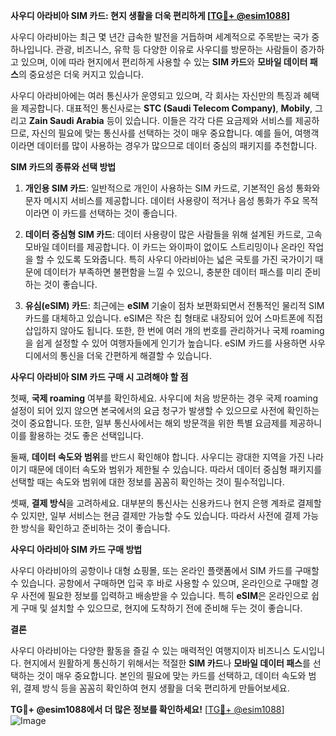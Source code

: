 **사우디 아라비아 SIM 카드: 현지 생활을 더욱 편리하게 [[TG💪+ @esim1088](https://t.me/s/esim1088)]**

사우디 아라비아는 최근 몇 년간 급속한 발전을 거듭하며 세계적으로 주목받는 국가 중 하나입니다. 관광, 비즈니스, 유학 등 다양한 이유로 사우디를 방문하는 사람들이 증가하고 있으며, 이에 따라 현지에서 편리하게 사용할 수 있는 **SIM 카드**와 **모바일 데이터 패스**의 중요성은 더욱 커지고 있습니다.

사우디 아라비아에는 여러 통신사가 운영되고 있으며, 각 회사는 자신만의 특징과 혜택을 제공합니다. 대표적인 통신사로는 **STC (Saudi Telecom Company)**, **Mobily**, 그리고 **Zain Saudi Arabia** 등이 있습니다. 이들은 각각 다른 요금제와 서비스를 제공하므로, 자신의 필요에 맞는 통신사를 선택하는 것이 매우 중요합니다. 예를 들어, 여행객이라면 데이터를 많이 사용하는 경우가 많으므로 데이터 중심의 패키지를 추천합니다.

**SIM 카드의 종류와 선택 방법**

1. **개인용 SIM 카드**: 일반적으로 개인이 사용하는 SIM 카드로, 기본적인 음성 통화와 문자 메시지 서비스를 제공합니다. 데이터 사용량이 적거나 음성 통화가 주요 목적이라면 이 카드를 선택하는 것이 좋습니다.
   
2. **데이터 중심형 SIM 카드**: 데이터 사용량이 많은 사람들을 위해 설계된 카드로, 고속 모바일 데이터를 제공합니다. 이 카드는 와이파이 없이도 스트리밍이나 온라인 작업을 할 수 있도록 도와줍니다. 특히 사우디 아라비아는 넓은 국토를 가진 국가이기 때문에 데이터가 부족하면 불편함을 느낄 수 있으니, 충분한 데이터 패스를 미리 준비하는 것이 좋습니다.

3. **유심(eSIM) 카드**: 최근에는 **eSIM** 기술이 점차 보편화되면서 전통적인 물리적 SIM 카드를 대체하고 있습니다. eSIM은 작은 칩 형태로 내장되어 있어 스마트폰에 직접 삽입하지 않아도 됩니다. 또한, 한 번에 여러 개의 번호를 관리하거나 국제 roaming을 쉽게 설정할 수 있어 여행자들에게 인기가 높습니다. eSIM 카드를 사용하면 사우디에서의 통신을 더욱 간편하게 해결할 수 있습니다.

**사우디 아라비아 SIM 카드 구매 시 고려해야 할 점**

첫째, **국제 roaming** 여부를 확인하세요. 사우디에 처음 방문하는 경우 국제 roaming 설정이 되어 있지 않으면 본국에서의 요금 청구가 발생할 수 있으므로 사전에 확인하는 것이 중요합니다. 또한, 일부 통신사에서는 해외 방문객을 위한 특별 요금제를 제공하니 이를 활용하는 것도 좋은 선택입니다.

둘째, **데이터 속도와 범위**를 반드시 확인해야 합니다. 사우디는 광대한 지역을 가진 나라이기 때문에 데이터 속도와 범위가 제한될 수 있습니다. 따라서 데이터 중심형 패키지를 선택할 때는 속도와 범위에 대한 정보를 꼼꼼히 확인하는 것이 필수적입니다.

셋째, **결제 방식**을 고려하세요. 대부분의 통신사는 신용카드나 현지 은행 계좌로 결제할 수 있지만, 일부 서비스는 현금 결제만 가능할 수도 있습니다. 따라서 사전에 결제 가능한 방식을 확인하고 준비하는 것이 좋습니다.

**사우디 아라비아 SIM 카드 구매 방법**

사우디 아라비아의 공항이나 대형 쇼핑몰, 또는 온라인 플랫폼에서 SIM 카드를 구매할 수 있습니다. 공항에서 구매하면 입국 후 바로 사용할 수 있으며, 온라인으로 구매할 경우 사전에 필요한 정보를 입력하고 배송받을 수 있습니다. 특히 **eSIM**은 온라인으로 쉽게 구매 및 설치할 수 있으므로, 현지에 도착하기 전에 준비해 두는 것이 좋습니다.

**결론**

사우디 아라비아는 다양한 활동을 즐길 수 있는 매력적인 여행지이자 비즈니스 도시입니다. 현지에서 원활하게 통신하기 위해서는 적절한 **SIM 카드**나 **모바일 데이터 패스**를 선택하는 것이 매우 중요합니다. 본인의 필요에 맞는 카드를 선택하고, 데이터 속도와 범위, 결제 방식 등을 꼼꼼히 확인하여 현지 생활을 더욱 편리하게 만들어보세요.

**TG💪+ @esim1088에서 더 많은 정보를 확인하세요!** [[TG💪+ @esim1088](https://t.me/s/esim1088)]  
![Image](https://i.postimg.cc/Y0z9fWf4/image.png)